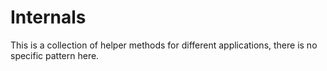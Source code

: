 ﻿# Internals
This is a collection of helper methods for different applications, there is no specific pattern here.
